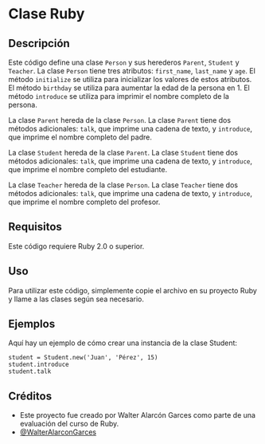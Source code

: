 # Clase Ruby

## Descripción
Este código define una clase `Person` y sus herederos `Parent`, `Student` y `Teacher`. La clase `Person` tiene tres atributos: `first_name`, `last_name` y `age`. El método `initialize` se utiliza para inicializar los valores de estos atributos. El método `birthday` se utiliza para aumentar la edad de la persona en 1. El método `introduce` se utiliza para imprimir el nombre completo de la persona.

La clase `Parent` hereda de la clase `Person`. La clase `Parent` tiene dos métodos adicionales: `talk`, que imprime una cadena de texto, y `introduce`, que imprime el nombre completo del padre.

La clase `Student` hereda de la clase `Parent`. La clase `Student` tiene dos métodos adicionales: `talk`, que imprime una cadena de texto, y `introduce`, que imprime el nombre completo del estudiante.

La clase `Teacher` hereda de la clase `Person`. La clase `Teacher` tiene dos métodos adicionales: `talk`, que imprime una cadena de texto, y `introduce`, que imprime el nombre completo del profesor.

## Requisitos
Este código requiere Ruby 2.0 o superior.

## Uso
Para utilizar este código, simplemente copie el archivo en su proyecto Ruby y llame a las clases según sea necesario.

## Ejemplos
Aquí hay un ejemplo de cómo crear una instancia de la clase Student:

```
student = Student.new('Juan', 'Pérez', 15)
student.introduce
student.talk
```
## Créditos

- Este proyecto fue creado por Walter Alarcón Garces como parte de una evaluación del curso de Ruby.
- [@WalterAlarconGarces](https://github.com/WalterAlarconGarces)